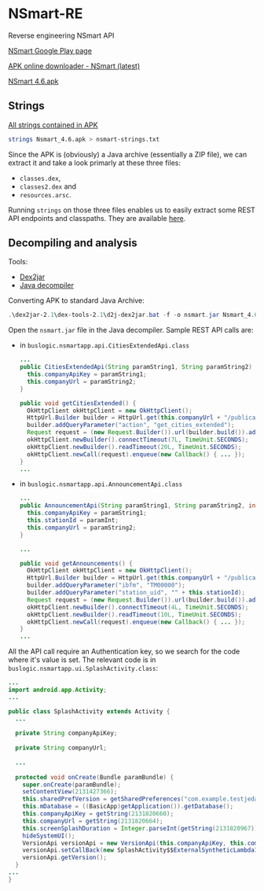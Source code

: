 # NSmart-RE
Reverse engineering NSmart API

[NSmart Google Play page](https://play.google.com/store/apps/details?id=buslogic.nsmartapp&hl=en&gl=US)

[APK online downloader - NSmart (latest)](https://apkcombo.com/apk-downloader/#package=buslogic.nsmartapp)

[NSmart 4.6.apk](Nsmart_4.6.apk)


## Strings
[All strings contained in APK](nsmart-strings.txt)
```bash
strings Nsmart_4.6.apk > nsmart-strings.txt
```

Since the APK is (obviously) a Java archive (essentially a ZIP file), we can extract it and take a look primarly at these three files:
 - `classes.dex`,
 - `classes2.dex` and
 - `resources.arsc`.

Running `strings` on those three files enables us to easily extract some REST API endpoints and classpaths. They are available [here](nsmart-strings-extracted-path.txt).

## Decompiling and analysis

Tools:
  - [Dex2jar](https://github.com/pxb1988/dex2jar)
  - [Java decompiler](https://github.com/java-decompiler/jd-gui)

Converting APK to standard Java Archive:
```ps1
.\dex2jar-2.1\dex-tools-2.1\d2j-dex2jar.bat -f -o nsmart.jar Nsmart_4.6.apk
```

Open the `nsmart.jar` file in the Java decompiler. Sample REST API calls are:
 - in `buslogic.nsmartapp.api.CitiesExtendedApi.class`
   ```java
   ...
   public CitiesExtendedApi(String paramString1, String paramString2) {
     this.companyApiKey = paramString1;
     this.companyUrl = paramString2;
   }

   public void getCitiesExtended() {
     OkHttpClient okHttpClient = new OkHttpClient();
     HttpUrl.Builder builder = HttpUrl.get(this.companyUrl + "/publicapi/v1/networkextended.php").newBuilder();
     builder.addQueryParameter("action", "get_cities_extended");
     Request request = (new Request.Builder()).url(builder.build()).addHeader("X-Api-Authentication", this.companyApiKey).build();
     okHttpClient.newBuilder().connectTimeout(7L, TimeUnit.SECONDS);
     okHttpClient.newBuilder().readTimeout(20L, TimeUnit.SECONDS);
     okHttpClient.newCall(request).enqueue(new Callback() { ... });
   }
   ...
   ```
 - in `buslogic.nsmartapp.api.AnnouncementApi.class`
   ```java
   ...
   public AnnouncementApi(String paramString1, String paramString2, int paramInt) {
     this.companyApiKey = paramString1;
     this.stationId = paramInt;
     this.companyUrl = paramString2;
   }
   
   ...

   public void getAnnouncements() {
     OkHttpClient okHttpClient = new OkHttpClient();
     HttpUrl.Builder builder = HttpUrl.get(this.companyUrl + "/publicapi/v1/announcement/announcement.php").newBuilder();
     builder.addQueryParameter("ibfm", "TM00000");
     builder.addQueryParameter("station_uid", "" + this.stationId);
     Request request = (new Request.Builder()).url(builder.build()).addHeader("X-Api-Authentication", this.companyApiKey).build();
     okHttpClient.newBuilder().connectTimeout(4L, TimeUnit.SECONDS);
     okHttpClient.newBuilder().readTimeout(10L, TimeUnit.SECONDS);
     okHttpClient.newCall(request).enqueue(new Callback() { ... });
   }
   ...
   ```

All the API call require an Authentication key, so we search for the code where it's value is set. The relevant code is in `buslogic.nsmartapp.ui.SplashActivity.class`:
```java
...
import android.app.Activity;
...

public class SplashActivity extends Activity {
  ...
  
  private String companyApiKey;
  
  private String companyUrl;
  
  ...
  
  protected void onCreate(Bundle paramBundle) {
    super.onCreate(paramBundle);
    setContentView(2131427366);
    this.sharedPrefVersion = getSharedPreferences("com.example.testjedan.version", 0);
    this.mDatabase = ((BasicApp)getApplication()).getDatabase();
    this.companyApiKey = getString(2131820660);
    this.companyUrl = getString(2131820664);
    this.screenSplashDuration = Integer.parseInt(getString(2131820967));
    hideSystemUI();
    VersionApi versionApi = new VersionApi(this.companyApiKey, this.companyUrl);
    versionApi.setCallBack(new SplashActivity$$ExternalSyntheticLambda1(this));
    versionApi.getVersion();
  }
...
}
```
